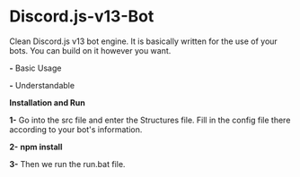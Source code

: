 # Discord.js-v13-Bot
Clean Discord.js v13 bot engine. It is basically written for the use of your bots. You can build on it however you want.

**-** Basic Usage

**-** Understandable


**Installation and Run**

**1-** Go into the src file and enter the Structures file. Fill in the config file there according to your bot's information.

**2-** **npm install**

**3-** Then we run the run.bat file.
